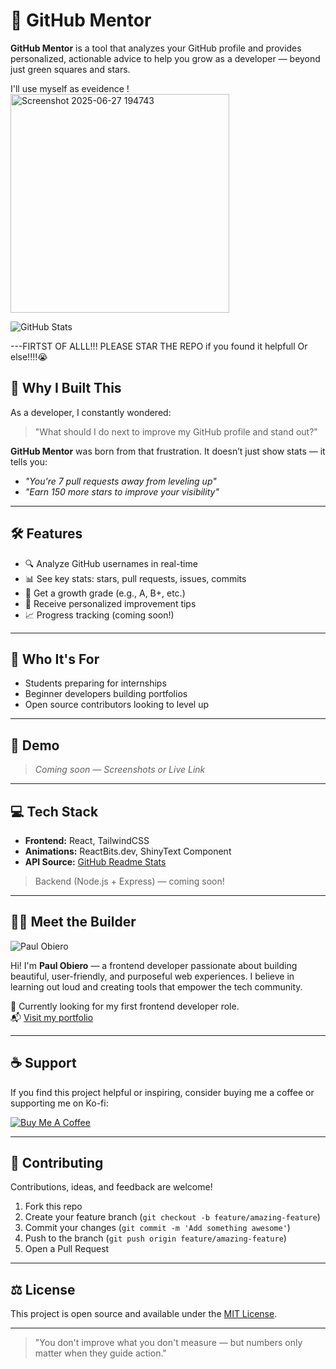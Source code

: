 # 🚀 GitHub Mentor

**GitHub Mentor** is a tool that analyzes your GitHub profile and provides personalized, actionable advice to help you grow as a developer — beyond just green squares and stars.

I'll use myself as eveidence !
<img width="350" alt="Screenshot 2025-06-27 194743" src="https://github.com/user-attachments/assets/af05b746-0b55-4fad-bd66-80e03f7c07b5" />


 
![GitHub Stats](https://github-readme-stats.vercel.app/api?username=DevvObiero&theme=vue-dark&show_icons=true&hide_border=true&count_private=true)

---FIRTST OF ALLL!!!
PLEASE STAR THE REPO if you found it helpfull Or else!!!!😭
## 🌟 Why I Built This

As a developer, I constantly wondered:  
> "What should I do next to improve my GitHub profile and stand out?"

**GitHub Mentor** was born from that frustration. It doesn’t just show stats — it tells you:
- _"You're 7 pull requests away from leveling up"_
- _"Earn 150 more stars to improve your visibility"_

---

## 🛠 Features

- 🔍 Analyze GitHub usernames in real-time
- 📊 See key stats: stars, pull requests, issues, commits
- 🎯 Get a growth grade (e.g., A, B+, etc.)
- 🧠 Receive personalized improvement tips
- 📈 Progress tracking (coming soon!)

---

## 👥 Who It's For

- Students preparing for internships
- Beginner developers building portfolios
- Open source contributors looking to level up

---

## 📸 Demo

> _Coming soon — Screenshots or Live Link_

---

## 💻 Tech Stack

- **Frontend:** React, TailwindCSS
- **Animations:** ReactBits.dev, ShinyText Component
- **API Source:** [GitHub Readme Stats](https://github.com/anuraghazra/github-readme-stats)

> Backend (Node.js + Express) — coming soon!

---

## 🧑‍💻 Meet the Builder

![Paul Obiero](https://storage.ko-fi.com/cdn/useruploads/cbe5eaa4-88c3-4bfc-9137-c5d20c5bafe9_e701eeca-e6da-4171-b394-3d62da6c5b76.png)

Hi! I'm **Paul Obiero** — a frontend developer passionate about building beautiful, user-friendly, and purposeful web experiences. I believe in learning out loud and creating tools that empower the tech community.

🎯 Currently looking for my first frontend developer role.  
📬 [Visit my portfolio](https://paulobiero.netlify.app)

---

## ☕ Support

If you find this project helpful or inspiring, consider buying me a coffee or supporting me on Ko-fi:

[![Buy Me A Coffee](https://cdn.buymeacoffee.com/buttons/v2/default-yellow.png)](https://ko-fi.com/devvobiero)

---

## 🤝 Contributing

Contributions, ideas, and feedback are welcome!

1. Fork this repo
2. Create your feature branch (`git checkout -b feature/amazing-feature`)
3. Commit your changes (`git commit -m 'Add something awesome'`)
4. Push to the branch (`git push origin feature/amazing-feature`)
5. Open a Pull Request

---

## ⚖️ License

This project is open source and available under the [MIT License](LICENSE).

---

> "You don't improve what you don't measure — but numbers only matter when they guide action."
